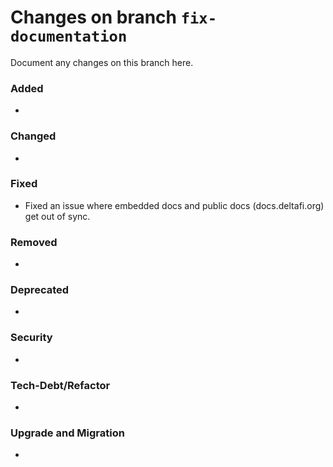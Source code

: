 # Changes on branch `fix-documentation`
Document any changes on this branch here.
### Added
-

### Changed
-

### Fixed
- Fixed an issue where embedded docs and public docs (docs.deltafi.org) get out of sync.

### Removed
-

### Deprecated
-

### Security
-

### Tech-Debt/Refactor
-

### Upgrade and Migration
-

